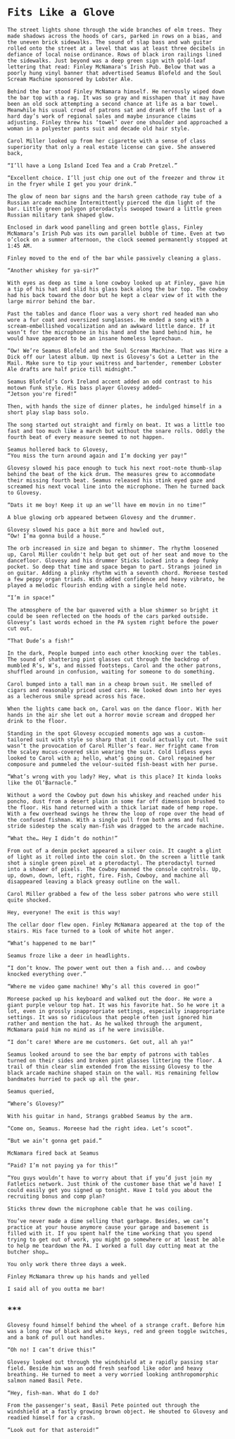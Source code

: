 # `Fits Like a Glove`

`The street lights shone through the wide branches of elm trees. They made shadows across the hoods of cars, parked in rows on a bias, and the uneven brick sidewalks. The sound of slap bass and wah guitar rolled onto the street at a level that was at least three decibels in defiance of local noise ordinance. Rows of black iron railings lined the sidewalks. Just beyond was a deep green sign with gold-leaf lettering that read: Finley McNamara's Irish Pub. Below that was a poorly hung vinyl banner that advertised Seamus Blofeld and the Soul Scream Machine sponsored by Lobster Ale.`  
   
`Behind the bar stood Finley McNamara himself. He nervously wiped down the bar top with a rag. It was so gray and misshapen that it may have been an old sock attempting a second chance at life as a bar towel. Meanwhile his usual crowd of patrons sat and drank off the last of a hard day’s work of regional sales and maybe insurance claims adjusting. Finley threw his ‘towel’ over one shoulder and approached a woman in a polyester pants suit and decade old hair style.`  
   
`Carol Miller looked up from her cigarette with a sense of class superiority that only a real estate license can give. She answered back,`

`“I’ll have a Long Island Iced Tea and a Crab Pretzel.”`

`“Excellent choice. I’ll just chip one out of the freezer and throw it in the fryer while I get you your drink.”`

`The glow of neon bar signs and the harsh green cathode ray tube of a Russian arcade machine Intermittently pierced the dim light of the bar. Little green polygon pterodactyls swooped toward a little green Russian military tank shaped glow.`  
   
`Enclosed in dark wood panelling and green bottle glass, Finley McNamara’s Irish Pub was its own parallel bubble of time. Even at two o’clock on a summer afternoon, the clock seemed permanently stopped at 1:45 AM.`

`Finley moved to the end of the bar while passively cleaning a glass.`  
   
`“Another whiskey for ya-sir?”`

`With eyes as deep as time a lone cowboy looked up at Finley, gave him a tip of his hat and slid his glass back along the bar top. The cowboy had his back toward the door but he kept a clear view of it with the large mirror behind the bar.`

`Past the tables and dance floor was a very short red headed man who wore a fur coat and oversized sunglasses. He ended a song with a scream-embellished vocalization and an awkward little dance. If it wasn’t for the microphone in his hand and the band behind him, he would have appeared to be an insane homeless leprechaun.`

`“Ow! We’re Seamus Blofeld and the Soul Scream Machine. That was Hire a Dick off our latest album. Up next is Glovesy’s Got a Letter in the Mail. Make sure to tip your waitress and bartender, remember Lobster Ale drafts are half price till midnight.”`

`Seamus Blofeld’s Cork Ireland accent added an odd contrast to his motown funk style. His bass player Glovesy added–`   
`“Jetson you're fired!”`  
   
`Then, with hands the size of dinner plates, he indulged himself in a short play slap bass solo.`  
   
`The song started out straight and firmly on beat. It was a little too fast and too much like a march but without the snare rolls. Oddly the fourth beat of every measure seemed to not happen.`

`Seamus hollered back to Glovesy,`  
`“You miss the turn around again and I’m docking yer pay!”`

`Glovesy slowed his pace enough to tuck his next root-note thumb-slap behind the beat of the kick drum. The measures grew to accommodate their missing fourth beat. Seamus released his stink eyed gaze and screamed his next vocal line into the microphone. Then he turned back to Glovesy.`

`“Dats it me boy! Keep it up an we’ll have em movin in no time!”`

`A blue glowing orb appeared between Glovesy and the drummer.`

`Glovesy slowed his pace a bit more and howled out,`   
`“Ow! I’ma gonna build a house.”`

`The orb increased in size and began to shimmer. The rhythm loosened up, Carol Miller couldn't help but get out of her seat and move to the dancefloor. Glovesy and his drummer Sticks locked into a deep funky pocket. So deep that time and space began to part. Strangs joined in on guitar. Adding a plinky rhythm with a seventh chord. Moreese tested a few peppy organ triads. With added confidence and heavy vibrato, he played a melodic flourish ending with a single held note.`  
   
`“I’m in space!”`

`The atmosphere of the bar quavered with a blue shimmer so bright it could be seen reflected on the hoods of the cars parked outside. Glovesy’s last words echoed in the PA system right before the power cut out.`

`“That Dude’s a fish!”`

`In the dark, People bumped into each other knocking over the tables. The sound of shattering pint glasses cut through the backdrop of mumbled R’s, W’s, and missed footsteps. Carol and the other patrons, shuffled around in confusion, waiting for someone to do something.`

`Carol bumped into a tall man in a cheap brown suit. He smelled of cigars and reasonably priced used cars. He looked down into her eyes as a lecherous smile spread across his face.`

`When the lights came back on, Carol was on the dance floor. With her hands in the air she let out a horror movie scream and dropped her drink to the floor.`

`Standing in the spot Glovesy occupied moments ago was a custom-tailored suit with style so sharp that it could actually cut. The suit wasn’t the provocation of Carol Miller’s fear. Her fright came from the scaley mucus-covered skin wearing the suit. Cold lidless eyes looked to Carol with a; hello, what’s going on. Carol regained her composure and pummeled the velour-suited fish-beast with her purse.`

`“What’s wrong with you lady? Hey, what is this place? It kinda looks like the Ol’Barnacle.”`

`Without a word the Cowboy put down his whiskey and reached under his poncho, dust from a desert plain in some far off dimension brushed to the floor. His hand returned with a thick lariat made of hemp rope. With a few overhead swings he threw the loop of rope over the head of the confused fishman. With a single pull from both arms and full stride sidestep the scaly man-fish was dragged to the arcade machine.`

`“What the… Hey I didn’t do nothin!”`

`From out of a denim pocket appeared a silver coin. It caught a glint of light as it rolled into the coin slot. On the screen a little tank shot a single green pixel at a pterodactyl. The pterodactyl turned into a shower of pixels. The Cowboy manned the console controls. Up, up, down, down, left, right, fire. Fish, Cowboy, and machine all disappeared leaving a black greasy outline on the wall.`

`Carol Miller grabbed a few of the less sober patrons who were still quite shocked.`

`Hey, everyone! The exit is this way!`

`The cellar door flew open. Finley McNamara appeared at the top of the stairs. His face turned to a look of white hot anger.`

`“What’s happened to me bar!”`

`Seamus froze like a deer in headlights.`

`“I don’t know. The power went out then a fish and... and cowboy knocked everything over.”`

`“Where me video game machine! Why’s all this covered in goo!”`

`Moreese packed up his keyboard and walked out the door. He wore a giant purple velour top hat. It was his favorite hat. So he wore it a lot, even in grossly inappropriate settings, especially inappropriate settings. It was so ridiculous that people often just ignored him rather and mention the hat. As he walked through the argument, McNamara paid him no mind as if he were invisible.`

`“I don’t care! Where are me customers. Get out, all ah ya!”`

`Seamus looked around to see the bar empty of patrons with tables turned on their sides and broken pint glasses littering the floor. A trail of thin clear slim extended from the missing Glovesy to the black arcade machine shaped stain on the wall. His remaining fellow bandmates hurried to pack up all the gear.`

`Seamus queried,`

`“Where’s Glovesy?”`

`With his guitar in hand, Strangs grabbed Seamus by the arm.`

`“Come on, Seamus. Moreese had the right idea. Let’s scoot”.`

`“But we ain’t gonna get paid.”`

`McNamara fired back at Seamus`

`“Paid? I’m not paying ya for this!”`

`“You guys wouldn’t have to worry about that if you’d just join my Fatletics network. Just think of the customer base that we’d have! I could easily get you signed up tonight. Have I told you about the recruiting bonus and comp plan?`

`Sticks threw down the microphone cable that he was coiling.`

`You’ve never made a dime selling that garbage. Besides, we can’t practice at your house anymore cause your garage and basement is filled with it. If you spent half the time working that you spend trying to get out of work, you might go somewhere or at least be able to help me teardown the PA. I worked a full day cutting meat at the butcher shop…`

`You only work there three days a week.`

`Finley McNamara threw up his hands and yelled`

`I said all of you outta me bar!`

## `***`

`Glovesy found himself behind the wheel of a strange craft. Before him was a long row of black and white keys, red and green toggle switches, and a bank of pull out handles.`

`“Oh no! I can’t drive this!”`

`Glovesy looked out through the windshield at a rapidly passing star field. Beside him was an odd fresh seafood like odor and heavy breathing. He turned to meet a very worried looking anthropomorphic salmon named Basil Pete.`

`“Hey, fish-man. What do I do?`

`From the passenger's seat, Basil Pete pointed out through the windshield at a fastly growing brown object. He shouted to Glovesy and readied himself for a crash.`

`“Look out for that asteroid!”`